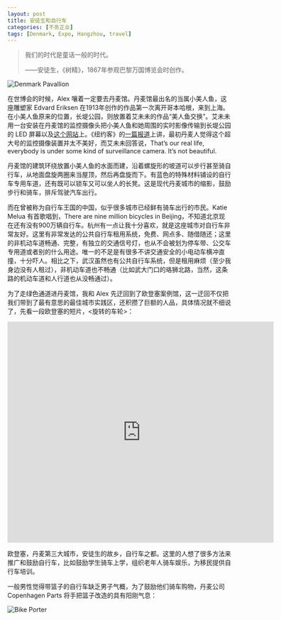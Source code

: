 ```yaml
---
layout: post
title: 安徒生和自行车
categories: [不务正业]
tags: [Denmark, Expo, Hangzhou, travel]
---
```


> 我们的时代是童话一般的时代。
> 
> ——安徒生，《树精》，1867年参观巴黎万国博览会时创作。

![Denmark Pavallion](http://ww4.sinaimg.cn/mw1024/abb3ee10tw1e6r68zk5lgj20p00gq40l.jpg)

在世博会的时候，Alex 嚷着一定要去丹麦馆。丹麦馆最出名的当属小美人鱼，这座雕塑家 Edvard Eriksen 在1913年创作的作品第一次离开哥本哈根，来到上海。在小美人鱼原来的位置，长堤公园，则放置着艾未未的作品“美人鱼交换”。艾未未用一台安装在丹麦馆的监控摄像头把小美人鱼和她周围的实时影像传输到长堤公园的 LED 屏幕以及[这个网站](http://www.mermaidexchange.com/)上。《纽约客》的[一篇报道](http://www.newyorker.com/reporting/2010/05/24/100524fa_fact_osnos)上讲，最初丹麦人觉得这个超大号的监控摄像装置并太不美好，而艾未未回答说，That’s our real life, everybody is under some kind of surveillance camera. It’s not beautiful.

丹麦馆的建筑环绕放置小美人鱼的水面而建，沿着螺旋形的坡道可以步行甚至骑自行车，从地面盘旋两圈来当屋顶，然后再盘旋而下。有蓝色的特殊材料铺设的自行车专用车道，还有既可以锁车又可以坐人的长凳。这是现代丹麦城市的缩影，鼓励步行和骑车，排斥驾驶汽车出行。

而在曾被称为自行车王国的中国，似乎很多城市已经鲜有骑车出行的市民。Katie Melua 有首歌唱到，There are nine million bicycles in Beijing，不知道北京现在还有没有900万辆自行车。杭州有一点让我十分喜欢，就是这座城市对自行车非常友好。这里有非常发达的公共自行车租用系统，免费、网点多、随借随还；这里的非机动车道畅通、完整，有独立的交通信号灯，也从不会被划为停车带、公交车专用道或者别的什么用途。唯一的不足是有很多不讲交通安全的小电动车横冲直撞，十分吓人。相比之下，武汉虽然也有公共自行车系统，但是租用麻烦（至少我身边没有人租过），非机动车道也不畅通（比如武大门口的珞狮北路，当然，这条路的机动车道和人行道也从没畅通过）。

为了走绿色通道进丹麦馆，我和 Alex 先迂回到了欧登塞案例馆，这一迂回不仅把我们带到了最有意思的最佳城市实践区，还积攒了巨额的人品，具体情况就不细说了，先看一段欧登塞的短片，<旋转的车轮>：

<iframe src="http://player.youku.com/embed/XMjA0MzA5MzA0" width="600" height="498" frameborder="0" scrolling="no" webkitAllowFullScreen mozallowfullscreen allowFullScreen></iframe>

欧登塞，丹麦第三大城市，安徒生的故乡，自行车之都。这里的人想了很多方法来推广和鼓励自行车，比如鼓励学生骑车上学，组织老年人骑车娱乐，为移民提供自行车培训。

一般男性觉得带篮子的自行车缺乏男子气概，为了鼓励他们骑车购物，丹麦公司 Copenhagen Parts 将手把篮子改造的具有阳刚气息：

![Bike Porter](http://ww4.sinaimg.cn/large/abb3ee10tw1e6r6fc8p9bj20m80egtbv.jpg)
